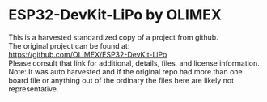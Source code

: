 
# ESP32-DevKit-LiPo by OLIMEX  
This is a harvested standardized copy of a project from github.  
The original project can be found at:  
https://github.com/OLIMEX/ESP32-DevKit-LiPo  
Please consult that link for additional, details, files, and license information.  
Note: It was auto harvested and if the original repo had more than one board file or anything out of the ordinary the files here are likely not representative.  
    